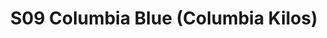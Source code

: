 ---
title: S09 Columbia Blue (Columbia Kilos)
permalink: "/teams/s09-columbia-blue"
members:
- Sean Stern - Captain
- Tyler Lacy - Quarterback
- Sean Benoit
- Davis Bouzy
- Timmy Foster
- Kevin Graham
- Michael Graham
- John K.
- Allison Korotkin
- Andy Larson
- Nolan Lazarus
- Chris Morse
- Buggsy Stokes
- Levert James - Supplemental
- Tim Taylor - Supplemental
teamid: 4454
name: S09 Columbia Blue
color: Columbia Kilos
division: ''
---